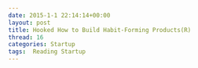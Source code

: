 ```yaml
---
date: 2015-1-1 22:14:14+00:00
layout: post
title: Hooked How to Build Habit-Forming Products(R)
thread: 16
categories: Startup
tags:  Reading Startup
---
```

